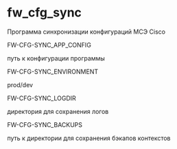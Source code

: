 # fw_cfg_sync

Программа синхронизации конфигураций МСЭ Cisco

FW-CFG-SYNC_APP_CONFIG

путь к конфигурации программы


FW-CFG-SYNC_ENVIRONMENT

prod/dev


FW-CFG-SYNC_LOGDIR

директория для сохранения логов


FW-CFG-SYNC_BACKUPS

путь к  директории для сохранения бэкапов контекстов
